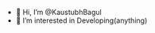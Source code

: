 - 👋 Hi, I’m @KaustubhBagul
- 👀 I’m interested in Developing(anything)

<!---
KaustubhBagul/KaustubhBagul is a ✨ special ✨ repository because its `README.md` (this file) appears on your GitHub profile.
You can click the Preview link to take a look at your changes.
--->
